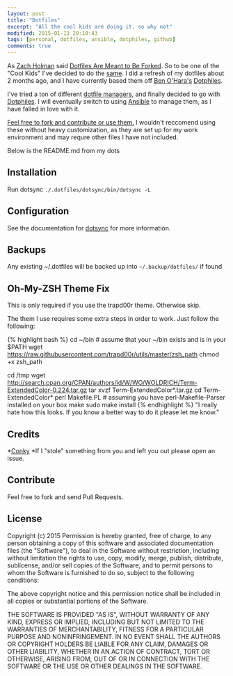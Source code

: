 ```yaml
---
layout: post
title: "Dotfiles"
excerpt: "All the cool kids are doing it, so why not"
modified: 2015-01-13 20:10:43
tags: [personal, dotfiles, ansible, dotphiles, github]
comments: true
---
```


As [Zach Holman](http://zachholman.com/) said [Dotfiles Are Meant to Be Forked](http://zachholman.com/2010/08/dotfiles-are-meant-to-be-forked/). So to be one of the "Cool Kids" I've decided to do the [same](https://github.com/jprice/dotfiles). I did a refresh of my dotfiles about 2 months ago, and I have currently based them off [Ben O'Hara's](https://github.com/benohara) [Dotphiles][1]. 

I've tried a ton of different [dotfile managers](https://github.com/webpro/awesome-dotfiles), and finally decided to go with [Dotphiles][1]. I will eventually switch to using [Ansible](https://github.com/ansible/ansible) to manage them, as I have falled in love with it.


[Feel free to fork and contribute or use them.](https://github.com/jprice/dotfiles) I wouldn't reccomend using these without heavy customization, as they are set up for my work environment and may requre other files I have not included.

Below is the README.md from my dots



Installation
------------
Run dotsync `./.dotfiles/dotsync/bin/dotsync -L`

Configuration
-------------

See the documentation for [dotsync][3] for more information.

Backups
-------------
Any existing ~/.dotfiles will be backed up into `~/.backup/dotfiles/` if found


Oh-My-ZSH Theme Fix
-------------
This is only required if you use the trapd00r theme. Otherwise skip.

The them I use requires some extra steps in order to work. Just follow the following:


{% highlight bash %}
cd ~/bin # assume that your ~/bin exists and is in your $PATH
wget https://raw.githubusercontent.com/trapd00r/utils/master/zsh_path
chmod +x zsh_path

cd /tmp
wget http://search.cpan.org/CPAN/authors/id/W/WO/WOLDRICH/Term-ExtendedColor-0.224.tar.gz
tar xvzf Term-ExtendedColor*.tar.gz
cd Term-ExtendedColor*
perl Makefile.PL  # assuming you have perl-Makefile-Parser installed on your box
make
sudo make install
{% endhighlight %}
"I really hate how this looks. If you know a better way to do it please let me know."


Credits
-------------

*[Conky](https://github.com/alexbel/conky)
*If I "stole" something from you and left you out please open an issue.

Contribute
------------
Feel free to fork and send Pull Requests.

License
-------

Copyright (c) 2015
Permission is hereby granted, free of charge, to any person obtaining
a copy of this software and associated documentation files (the
"Software"), to deal in the Software without restriction, including
without limitation the rights to use, copy, modify, merge, publish,
distribute, sublicense, and/or sell copies of the Software, and to
permit persons to whom the Software is furnished to do so, subject to
the following conditions:

The above copyright notice and this permission notice shall be
included in all copies or substantial portions of the Software.

THE SOFTWARE IS PROVIDED "AS IS", WITHOUT WARRANTY OF ANY KIND,
EXPRESS OR IMPLIED, INCLUDING BUT NOT LIMITED TO THE WARRANTIES OF
MERCHANTABILITY, FITNESS FOR A PARTICULAR PURPOSE AND
NONINFRINGEMENT. IN NO EVENT SHALL THE AUTHORS OR COPYRIGHT HOLDERS BE
LIABLE FOR ANY CLAIM, DAMAGES OR OTHER LIABILITY, WHETHER IN AN ACTION
OF CONTRACT, TORT OR OTHERWISE, ARISING FROM, OUT OF OR IN CONNECTION
WITH THE SOFTWARE OR THE USE OR OTHER DEALINGS IN THE SOFTWARE.

[1]: https://github.com/dotphiles/dotphiles
[2]: https://github.com/dotphiles/dotphiles
[3]: https://github.com/dotphiles/dotsync